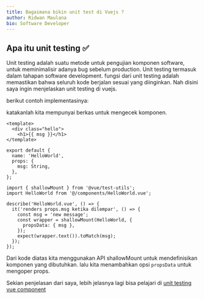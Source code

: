 ```yaml
---
title: Bagaimana bikin unit test di Vuejs ?
author: Ridwan Maulana
bio: Software Developer
---
```


## Apa itu unit testing ✅

Unit testing adalah suatu metode untuk pengujian komponen software, untuk meminimalisir adanya bug sebelum <span class="bg-blue-100 rounded pr-2 pl-2 text-blue-800">production</span>. Unit testing termasuk dalam tahapan software development. fungsi dari unit testing adalah memastikan bahwa seluruh kode berjalan sesuai yang diinginkan. 
Nah disini saya ingin menjelaskan unit testing di vuejs.

berikut contoh implementasinya:

katakanlah kita mempunyai berkas untuk mengecek komponen.
```js{}[Hello.vue]
<template>
  <div class="hello">
    <h1>{{ msg }}</h1>
</template>

export default {
  name: 'HelloWorld',
  props: {
    msg: String,
  },
};
```

```js{}[hello.spec.js]
import { shallowMount } from '@vue/test-utils';
import HelloWorld from '@/components/HelloWorld.vue';

describe('HelloWorld.vue', () => {
  it('renders props.msg ketika dilempar', () => {
    const msg = 'new message';
    const wrapper = shallowMount(HelloWorld, {
      propsData: { msg },
    });
    expect(wrapper.text()).toMatch(msg);
  });
});
```
Dari kode diatas kita menggunakan API shallowMount untuk mendefinisikan komponen yang dibutuhkan. lalu kita menambahkan opsi <span class="bg-blue-100 rounded pr-2 pl-2 text-blue-800">```propsData```</span> untuk mengoper props.

Sekian penjelasan dari saya, lebih jelasnya lagi bisa pelajari di [unit testing vue component](https://vuejs.org/v2/cookbook/unit-testing-vue-components.html)

